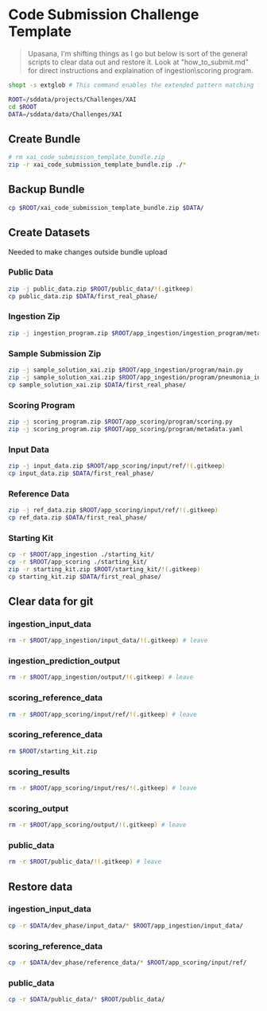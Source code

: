 # Code Submission Challenge Template

> Upasana, I'm shifting things as I go but below is sort of the general scripts to clear data out and restore it. Look at "how_to_submit.md" for direct instructions and explaination of ingestion\scoring program.

```bash
shopt -s extglob # This command enables the extended pattern matching features in Bash, allowing us to use `!(pattern)` to match everything except the specified pattern.
```
```bash
ROOT=/sddata/projects/Challenges/XAI
cd $ROOT
DATA=/sddata/data/Challenges/XAI
```

## Create Bundle
```bash
# rm xai_code_submission_template_bundle.zip
zip -r xai_code_submission_template_bundle.zip ./*
```


## Backup Bundle
```bash
cp $ROOT/xai_code_submission_template_bundle.zip $DATA/
```


## Create Datasets
Needed to make changes outside bundle upload

### Public Data
```bash
zip -j public_data.zip $ROOT/public_data/!(.gitkeep)
cp public_data.zip $DATA/first_real_phase/
```

### Ingestion Zip
```bash
zip -j ingestion_program.zip $ROOT/app_ingestion/ingestion_program/metadata.yaml
```

### Sample Submission Zip
```bash
zip -j sample_solution_xai.zip $ROOT/app_ingestion/program/main.py
zip -j sample_solution_xai.zip $ROOT/app_ingestion/program/pneumonia_inception.pt
cp sample_solution_xai.zip $DATA/first_real_phase/
```

### Scoring Program
```bash
zip -j scoring_program.zip $ROOT/app_scoring/program/scoring.py
zip -j scoring_program.zip $ROOT/app_scoring/program/metadata.yaml
```

### Input Data
```bash
zip -j input_data.zip $ROOT/app_scoring/input/ref/!(.gitkeep)
cp input_data.zip $DATA/first_real_phase/
```

### Reference Data
```bash
zip -j ref_data.zip $ROOT/app_scoring/input/ref/!(.gitkeep)
cp ref_data.zip $DATA/first_real_phase/
```

### Starting Kit
```bash
cp -r $ROOT/app_ingestion ./starting_kit/
cp -r $ROOT/app_scoring ./starting_kit/
zip -r starting_kit.zip $ROOT/starting_kit/!(.gitkeep)
cp starting_kit.zip $DATA/first_real_phase/
```


## Clear data for git

### ingestion_input_data
```bash
rm -r $ROOT/app_ingestion/input_data/!(.gitkeep) # leave
```

### ingestion_prediction_output
```bash
rm -r $ROOT/app_ingestion/output/!(.gitkeep) # leave
```

### scoring_reference_data
```bash
rm -r $ROOT/app_scoring/input/ref/!(.gitkeep) # leave
```

### scoring_reference_data
```bash
rm $ROOT/starting_kit.zip
```


### scoring_results
```bash
rm -r $ROOT/app_scoring/input/res/!(.gitkeep) # leave
```

### scoring_output
```bash
rm -r $ROOT/app_scoring/output/!(.gitkeep) # leave
```

### public_data
```bash
rm -r $ROOT/public_data/!(.gitkeep) # leave
```


## Restore data

### ingestion_input_data
```bash
cp -r $DATA/dev_phase/input_data/* $ROOT/app_ingestion/input_data/
```

### scoring_reference_data
```bash
cp -r $DATA/dev_phase/reference_data/* $ROOT/app_scoring/input/ref/
```

### public_data
```bash
cp -r $DATA/public_data/* $ROOT/public_data/
```